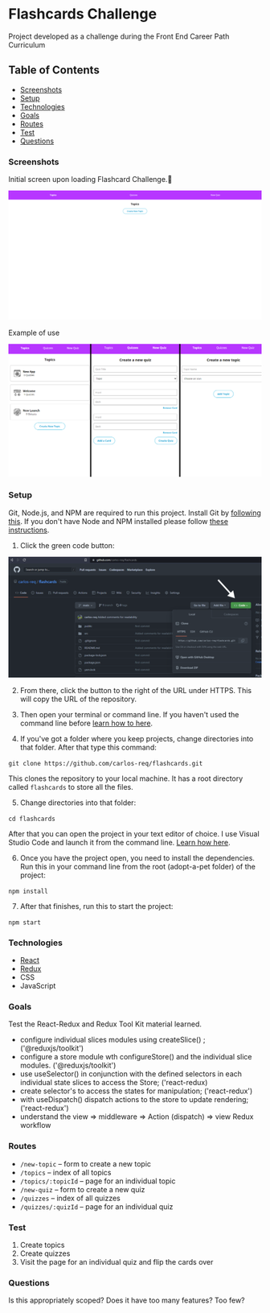 # Flashcards Challenge

Project developed as a challenge during the Front End Career Path Curriculum

## Table of Contents

- [Screenshots](#screenshots)
- [Setup](#setup)
- [Technologies](#technologies)
- [Goals](#goals)
- [Routes](#routes)
- [Test](#test)
- [Questions](#questions)

### Screenshots

Initial screen upon loading Flashcard Challenge.🙂

<p align="center">
    <img alt="Flashcard Challenge Home Page" src="images/Homepage.png">
</p>

Example of use

<p align="center">
    <img alt="All three pages in the application" src="images/3screens.png">
</p>

### Setup

Git, Node.js, and NPM are required to run this project. Install Git by [following this](https://git-scm.com/book/en/v2/Getting-Started-Installing-Git). If you don't have Node and NPM installed please follow [these instructions](https://docs.npmjs.com/downloading-and-installing-node-js-and-npm).

1. Click the green code button:

<img alt="Screenshot showing the green code button on GitHub" src="images/clone.png">

2. From there, click the button to the right of the URL under HTTPS. This will copy the URL of the repository.

3. Then open your terminal or command line. If you haven't used the command line before [learn how to here](https://www.theodinproject.com/lessons/foundations-command-line-basics).

4. If you've got a folder where you keep projects, change directories into that folder. After that type this command:

`git clone https://github.com/carlos-req/flashcards.git `

This clones the repository to your local machine. It has a root directory called `flashcards` to store all the files.

5. Change directories into that folder:

`cd flashcards`

After that you can open the project in your text editor of choice. I use Visual Studio Code and launch it from the command line. [Learn how here](https://code.visualstudio.com/docs/setup/mac).

6. Once you have the project open, you need to install the dependencies. Run this in your command line from the root (adopt-a-pet folder) of the project:

`npm install`

7. After that finishes, run this to start the project:

`npm start`

### Technologies

- [React](https://reactjs.org/docs/getting-started.html)
- [Redux](https://redux.js.org/introduction/getting-started)
- CSS
- JavaScript

### Goals

Test the React-Redux and Redux Tool Kit material learned.

- configure individual slices modules using createSlice() ; ('@reduxjs/toolkit')
- configure a store module wth configureStore() and the individual slice modules. ('@reduxjs/toolkit')
- use useSelector() in conjunction with the defined selectors in each individual state slices to access the Store; ('react-redux)
- create selector's to access the states for manipulation; ('react-redux')
- with useDispatch() dispatch actions to the store to update rendering; ('react-redux')
- understand the view => middleware => Action (dispatch) => view Redux workflow

### Routes

- `/new-topic` – form to create a new topic
- `/topics` – index of all topics
- `/topics/:topicId` – page for an individual topic
- `/new-quiz` – form to create a new quiz
- `/quizzes` – index of all quizzes
- `/quizzes/:quizId` – page for an individual quiz

### Test

1. Create topics
2. Create quizzes
3. Visit the page for an individual quiz and flip the cards over

### Questions

Is this appropriately scoped? Does it have too many features? Too few?
